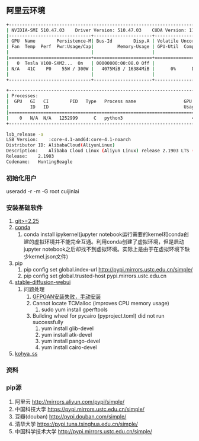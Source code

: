 ## 阿里云环境
```bash
+-----------------------------------------------------------------------------+
| NVIDIA-SMI 510.47.03    Driver Version: 510.47.03    CUDA Version: 11.6     |
|-------------------------------+----------------------+----------------------+
| GPU  Name        Persistence-M| Bus-Id        Disp.A | Volatile Uncorr. ECC |
| Fan  Temp  Perf  Pwr:Usage/Cap|         Memory-Usage | GPU-Util  Compute M. |
|                               |                      |               MIG M. |
|===============================+======================+======================|
|   0  Tesla V100-SXM2...  On   | 00000000:00:08.0 Off |                    0 |
| N/A   41C    P0    55W / 300W |   4075MiB / 16384MiB |      0%      Default |
|                               |                      |                  N/A |
+-------------------------------+----------------------+----------------------+

+-----------------------------------------------------------------------------+
| Processes:                                                                  |
|  GPU   GI   CI        PID   Type   Process name                  GPU Memory |
|        ID   ID                                                   Usage      |
|=============================================================================|
|    0   N/A  N/A   1252999      C   python3                          4073MiB |
+-----------------------------------------------------------------------------+

lsb_release -a
LSB Version:	:core-4.1-amd64:core-4.1-noarch
Distributor ID:	AlibabaCloud(AliyunLinux)
Description:	Alibaba Cloud Linux (Aliyun Linux) release 2.1903 LTS (Hunting Beagle)
Release:	2.1903
Codename:	HuntingBeagle
```

### 初始化用户
useradd -r -m -G root cuijinlai

### 安装基础软件
1. [git>=2.25](../env/git.md)
2. [conda](../env/miniconda.md)
   1. conda install ipykernel(jupyter notebook运行需要的kernel和conda创建的虚拟环境并不能完全互通。利用conda创建了虚拟环境，但是启动jupyter notebook之后却找不到虚拟环境。实际上是由于在虚拟环境下缺少kernel.json文件)
3. pip
   1. pip config set global.index-url http://pypi.mirrors.ustc.edu.cn/simple/
   2. pip config set global.trusted-host  pypi.mirrors.ustc.edu.cn
4. [stable-diffusion-webui](../env/stable-diffusion-webui.md)
   1. 问题处理
      1. [GFPGAN安装失败，手动安装](../env/GFPGAN.md)
      2. Cannot locate TCMalloc (improves CPU memory usage)
         1. sudo yum install gperftools
      3. Building wheel for pycairo (pyproject.toml) did not run successfully
         1. yum install glib-devel
         2. yum install atk-devel
         3. yum install pango-devel
         4. yum install cairo-devel
5. [kohya_ss](../env/kohya_ss.md)


### 资料
### pip源
1. 阿里云 http://mirrors.aliyun.com/pypi/simple/
2. 中国科技大学 https://pypi.mirrors.ustc.edu.cn/simple/
3. 豆瓣(douban) http://pypi.douban.com/simple/
4. 清华大学 https://pypi.tuna.tsinghua.edu.cn/simple/
5. 中国科学技术大学 http://pypi.mirrors.ustc.edu.cn/simple/